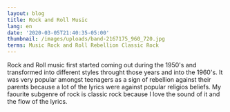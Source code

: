 ```yaml
---
layout: blog
title: Rock and Roll Music
lang: en
date: '2020-03-05T21:40:35-05:00'
thumbnail: /images/uploads/band-2167175_960_720.jpg
terms: Music Rock and Roll Rebellion Classic Rock
---
```

Rock and Roll music first started coming out during the 1950's and transformed into different styles throught those years and into the 1960's. It was very popular amongst teenagers as a sign of rebellion against their parents because a lot of the lyrics were against popular religios beliefs. My faourite subgenre of rock is classic rock because I love the sound of it and the flow of the lyrics.
